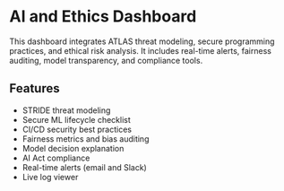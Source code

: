# AI and Ethics Dashboard

This dashboard integrates ATLAS threat modeling, secure programming practices, and ethical risk analysis. It includes real-time alerts, fairness auditing, model transparency, and compliance tools.

## Features
- STRIDE threat modeling
- Secure ML lifecycle checklist
- CI/CD security best practices
- Fairness metrics and bias auditing
- Model decision explanation
- AI Act compliance
- Real-time alerts (email and Slack)
- Live log viewer
